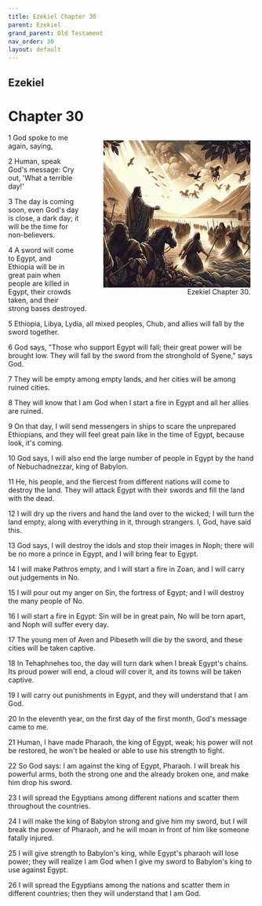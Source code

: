 ```yaml
---
title: Ezekiel Chapter 30
parent: Ezekiel
grand_parent: Old Testament
nav_order: 30
layout: default
---
```


## Ezekiel

# Chapter 30

<figure style="float: right; margin-right: 10px;">
    <img src="/assets/Image/Ezekiel/500/30.jpg" alt="Ezekiel Chapter 30" style="width: 300px; height: 300px; float: right;padding-left: 10px;"/>
    <figcaption style="clear: both;text-align: right;">Ezekiel Chapter 30.</figcaption>
</figure>
1 God spoke to me again, saying,

2 Human, speak God's message: Cry out, 'What a terrible day!'

3 The day is coming soon, even God's day is close, a dark day; it will be the time for non-believers.

4 A sword will come to Egypt, and Ethiopia will be in great pain when people are killed in Egypt, their crowds taken, and their strong bases destroyed.

5 Ethiopia, Libya, Lydia, all mixed peoples, Chub, and allies will fall by the sword together.

6 God says, "Those who support Egypt will fall; their great power will be brought low. They will fall by the sword from the stronghold of Syene," says God.

7 They will be empty among empty lands, and her cities will be among ruined cities.

8 They will know that I am God when I start a fire in Egypt and all her allies are ruined.

9 On that day, I will send messengers in ships to scare the unprepared Ethiopians, and they will feel great pain like in the time of Egypt, because look, it's coming.

10 God says, I will also end the large number of people in Egypt by the hand of Nebuchadnezzar, king of Babylon.

11 He, his people, and the fiercest from different nations will come to destroy the land. They will attack Egypt with their swords and fill the land with the dead.

12 I will dry up the rivers and hand the land over to the wicked; I will turn the land empty, along with everything in it, through strangers. I, God, have said this.

13 God says, I will destroy the idols and stop their images in Noph; there will be no more a prince in Egypt, and I will bring fear to Egypt.

14 I will make Pathros empty, and I will start a fire in Zoan, and I will carry out judgements in No.

15 I will pour out my anger on Sin, the fortress of Egypt; and I will destroy the many people of No.

16 I will start a fire in Egypt: Sin will be in great pain, No will be torn apart, and Noph will suffer every day.

17 The young men of Aven and Pibeseth will die by the sword, and these cities will be taken captive.

18 In Tehaphnehes too, the day will turn dark when I break Egypt's chains. Its proud power will end, a cloud will cover it, and its towns will be taken captive.

19 I will carry out punishments in Egypt, and they will understand that I am God.

20 In the eleventh year, on the first day of the first month, God's message came to me.

21 Human, I have made Pharaoh, the king of Egypt, weak; his power will not be restored, he won't be healed or able to use his strength to fight.

22 So God says: I am against the king of Egypt, Pharaoh. I will break his powerful arms, both the strong one and the already broken one, and make him drop his sword.

23 I will spread the Egyptians among different nations and scatter them throughout the countries.

24 I will make the king of Babylon strong and give him my sword, but I will break the power of Pharaoh, and he will moan in front of him like someone fatally injured.

25 I will give strength to Babylon's king, while Egypt's pharaoh will lose power; they will realize I am God when I give my sword to Babylon's king to use against Egypt.

26 I will spread the Egyptians among the nations and scatter them in different countries; then they will understand that I am God.



